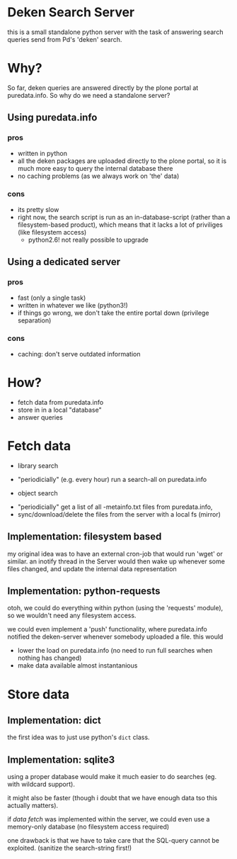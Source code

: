 Deken Search Server
===================

this is a small standalone python server with the task of answering
search queries send from Pd's 'deken' search.


# Why?
So far, deken queries are answered directly by the plone portal
at puredata.info.
So why do we need a standalone server?

## Using puredata.info

### pros
- written in python
- all the deken packages are uploaded directly to the plone portal,
  so it is much more easy to query the internal database there
- no caching problems (as we always work on 'the' data)

### cons
- its pretty slow
- right now, the search script is run as an in-database-script
  (rather than a filesystem-based product), which means that it
  lacks a lot of priviliges (like filesystem access)
  - python2.6! not really possible to upgrade


## Using a dedicated server

### pros
- fast (only a single task)
- written in whatever we like (python3!)
- if things go wrong, we don't take the entire portal down (privilege separation)

### cons
- caching: don't serve outdated information

# How?

- fetch data from puredata.info
- store in in a local "database"
- answer queries

# Fetch data

- library search
 + "periodicially" (e.g. every hour) run a search-all on puredata.info
- object search
 + "periodicially" get a list of all -metainfo.txt files from puredata.info,
 + sync/download/delete the files from the server with a local fs (mirror)

## Implementation: filesystem based
my original idea was to have an external cron-job that would run 'wget' or similar.
an inotify thread in the Server would then wake up whenever some files changed,
and update the internal data representation

## Implementation: python-requests
otoh, we could do everything within python (using the 'requests' module),
so we wouldn't need any filesystem access.

we could even implement a 'push' functionality, where puredata.info notified the deken-server
whenever somebody uploaded a file.
this would
- lower the load on puredata.info (no need to run full searches when nothing has changed)
- make data available almost instantanious

# Store data

## Implementation: dict
the first idea was to just use python's `dict` class.

## Implementation: sqlite3
using a proper database would make it much easier to do searches
(eg. with wildcard support).

it might also be faster (though i doubt that we have enough data tso this actually matters).


if *data fetch* was implemented within the server, we could even use a memory-only database
(no filesystem access required)

one drawback is that we have to take care that the SQL-query cannot be exploited.
(sanitize the search-string first!)
